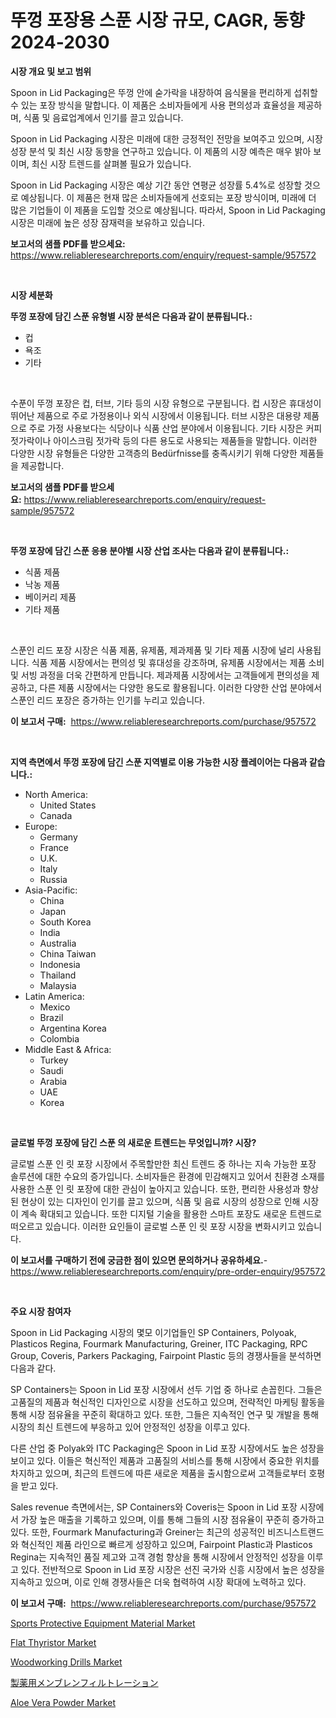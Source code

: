 <p><h1>뚜껑 포장용 스푼 시장 규모, CAGR, 동향 2024-2030</h1></p><p><strong>시장 개요 및 보고 범위</strong></p>
<p><p>Spoon in Lid Packaging은 뚜껑 안에 숟가락을 내장하여 음식물을 편리하게 섭취할 수 있는 포장 방식을 말합니다. 이 제품은 소비자들에게 사용 편의성과 효율성을 제공하며, 식품 및 음료업계에서 인기를 끌고 있습니다. </p><p>Spoon in Lid Packaging 시장은 미래에 대한 긍정적인 전망을 보여주고 있으며, 시장 성장 분석 및 최신 시장 동향을 연구하고 있습니다. 이 제품의 시장 예측은 매우 밝아 보이며, 최신 시장 트렌드를 살펴볼 필요가 있습니다.</p><p>Spoon in Lid Packaging 시장은 예상 기간 동안 연평균 성장률 5.4%로 성장할 것으로 예상됩니다. 이 제품은 현재 많은 소비자들에게 선호되는 포장 방식이며, 미래에 더 많은 기업들이 이 제품을 도입할 것으로 예상됩니다. 따라서, Spoon in Lid Packaging 시장은 미래에 높은 성장 잠재력을 보유하고 있습니다.</p></p>
<p><strong>보고서의 샘플 PDF를 받으세요:</strong> <a href="https://www.reliableresearchreports.com/enquiry/request-sample/957572">https://www.reliableresearchreports.com/enquiry/request-sample/957572</a></p>
<p>&nbsp;</p>
<p><strong>시장 세분화</strong></p>
<p><strong>뚜껑 포장에 담긴 스푼 유형별 시장 분석은 다음과 같이 분류됩니다.:</strong></p>
<p><ul><li>컵</li><li>욕조</li><li>기타</li></ul></p>
<p>&nbsp;</p>
<p><p>수푼이 뚜껑 포장은 컵, 터브, 기타 등의 시장 유형으로 구분됩니다. 컵 시장은 휴대성이 뛰어난 제품으로 주로 가정용이나 외식 시장에서 이용됩니다. 터브 시장은 대용량 제품으로 주로 가정 사용보다는 식당이나 식품 산업 분야에서 이용됩니다. 기타 시장은 커피 젓가락이나 아이스크림 젓가락 등의 다른 용도로 사용되는 제품들을 말합니다. 이러한 다양한 시장 유형들은 다양한 고객층의 Bedürfnisse를 충족시키기 위해 다양한 제품들을 제공합니다.</p></p>
<p><strong>보고서의 샘플 PDF를 받으세요:</strong>&nbsp;<a href="https://www.reliableresearchreports.com/enquiry/request-sample/957572">https://www.reliableresearchreports.com/enquiry/request-sample/957572</a></p>
<p>&nbsp;</p>
<p><strong> 뚜껑 포장에 담긴 스푼 응용 분야별 시장 산업 조사는 다음과 같이 분류됩니다.:</strong></p>
<p><ul><li>식품 제품</li><li>낙농 제품</li><li>베이커리 제품</li><li>기타 제품</li></ul></p>
<p>&nbsp;</p>
<p><p>스푼인 리드 포장 시장은 식품 제품, 유제품, 제과제품 및 기타 제품 시장에 널리 사용됩니다. 식품 제품 시장에서는 편의성 및 휴대성을 강조하며, 유제품 시장에서는 제품 소비 및 서빙 과정을 더욱 간편하게 만듭니다. 제과제품 시장에서는 고객들에게 편의성을 제공하고, 다른 제품 시장에서는 다양한 용도로 활용됩니다. 이러한 다양한 산업 분야에서 스푼인 리드 포장은 증가하는 인기를 누리고 있습니다.</p></p>
<p><strong>이 보고서 구매:</strong>&nbsp; <a href="https://www.reliableresearchreports.com/purchase/957572">https://www.reliableresearchreports.com/purchase/957572</a></p>
<p>&nbsp;</p>
<p><strong>지역 측면에서 뚜껑 포장에 담긴 스푼 지역별로 이용 가능한 시장 플레이어는 다음과 같습니다.:</strong></p>
<p><ul>
    <li>
        North America:
        <ul>
            <li>United States</li>
            <li>Canada</li>
        </ul>
    </li>
    <li>
        Europe:
        <ul>
            <li>Germany</li>
            <li>France</li>
            <li>U.K.</li>
            <li>Italy</li>
            <li>Russia</li>
        </ul>
    </li>
    <li>
        Asia-Pacific:
        <ul>
            <li>China</li>
            <li>Japan</li>
            <li>South Korea</li>
            <li>India</li>
            <li>Australia</li>
            <li>China Taiwan</li>
            <li>Indonesia</li>
            <li>Thailand</li>
            <li>Malaysia</li>
        </ul>
    </li>
    <li>
        Latin America:
        <ul>
            <li>Mexico</li>
            <li>Brazil</li>
            <li>Argentina Korea</li>
            <li>Colombia</li>
        </ul>
    </li>
    <li>
        Middle East & Africa:
        <ul>
            <li>Turkey</li>
            <li>Saudi</li>
            <li>Arabia</li>
            <li>UAE</li>
            <li>Korea</li>
        </ul>
    </li>
    </ul></p>
<p>&nbsp;</p>
<p><strong>글로벌 뚜껑 포장에 담긴 스푼 의 새로운 트렌드는 무엇입니까? 시장?</strong></p>
<p><p>글로벌 스푼 인 릿 포장 시장에서 주목할만한 최신 트렌드 중 하나는 지속 가능한 포장 솔루션에 대한 수요의 증가입니다. 소비자들은 환경에 민감해지고 있어서 친환경 소재를 사용한 스푼 인 릿 포장에 대한 관심이 높아지고 있습니다. 또한, 편리한 사용성과 향상된 현상이 있는 디자인이 인기를 끌고 있으며, 식품 및 음료 시장의 성장으로 인해 시장이 계속 확대되고 있습니다. 또한 디지털 기술을 활용한 스마트 포장도 새로운 트렌드로 떠오르고 있습니다. 이러한 요인들이 글로벌 스푼 인 릿 포장 시장을 변화시키고 있습니다.</p></p>
<p><strong>이 보고서를 구매하기 전에 궁금한 점이 있으면 문의하거나 공유하세요.</strong>- <a href="https://www.reliableresearchreports.com/enquiry/pre-order-enquiry/957572">https://www.reliableresearchreports.com/enquiry/pre-order-enquiry/957572</a></p>
<p>&nbsp;</p>
<p><strong>주요 시장 참여자</strong></p>
<p><p>Spoon in Lid Packaging 시장의 몇모 이기업들인 SP Containers, Polyoak, Plasticos Regina, Fourmark Manufacturing, Greiner, ITC Packaging, RPC Group, Coveris, Parkers Packaging, Fairpoint Plastic 등의 경쟁사들을 분석하면 다음과 같다. </p><p>SP Containers는 Spoon in Lid 포장 시장에서 선두 기업 중 하나로 손꼽힌다. 그들은 고품질의 제품과 혁신적인 디자인으로 시장을 선도하고 있으며, 전략적인 마케팅 활동을 통해 시장 점유율을 꾸준히 확대하고 있다. 또한, 그들은 지속적인 연구 및 개발을 통해 시장의 최신 트렌드에 부응하고 있어 안정적인 성장을 이루고 있다.</p><p>다른 산업 중 Polyak와 ITC Packaging은 Spoon in Lid 포장 시장에서도 높은 성장을 보이고 있다. 이들은 혁신적인 제품과 고품질의 서비스를 통해 시장에서 중요한 위치를 차지하고 있으며, 최근의 트렌드에 따른 새로운 제품을 출시함으로써 고객들로부터 호평을 받고 있다.</p><p>Sales revenue 측면에서는, SP Containers와 Coveris는 Spoon in Lid 포장 시장에서 가장 높은 매출을 기록하고 있으며, 이를 통해 그들의 시장 점유율이 꾸준히 증가하고 있다. 또한, Fourmark Manufacturing과 Greiner는 최근의 성공적인 비즈니스트랜드와 혁신적인 제품 라인으로 빠르게 성장하고 있으며, Fairpoint Plastic과 Plasticos Regina는 지속적인 품질 제고와 고객 경험 향상을 통해 시장에서 안정적인 성장을 이루고 있다. 전반적으로 Spoon in Lid 포장 시장은 선진 국가와 신흥 시장에서 높은 성장을 지속하고 있으며, 이로 인해 경쟁사들은 더욱 협력하여 시장 확대에 노력하고 있다.</p></p>
<p><strong>이 보고서 구매:</strong>&nbsp;&nbsp;<a href="https://www.reliableresearchreports.com/purchase/957572">https://www.reliableresearchreports.com/purchase/957572</a></p>
<p><p><a href="https://github.com/Krish2023na/Market-Research-Report-List-3/blob/main/sports-protective-equipment-material-market.md">Sports Protective Equipment Material Market</a></p><p><a href="https://view.publitas.com/reportprime-1/flat-thyristor-market-provides-detailed-segmentation-of-this-market-based-on-type-application-and-region-and-forecast-for-the-period-from-2023-2030/">Flat Thyristor Market</a></p><p><a href="https://boundless-drawbridge-702.notion.site/Woodworking-Drills-Market-Research-Report-The-Key-To-Successful-Business-Strategy-Forecasted-for-Pe-b77829e4e13c4133b90edb158bbf19ad">Woodworking Drills Market</a></p><p><a href="https://github.com/cnnriuez22368/Market-Research-Report-List-1/blob/main/3469857191018.md">製薬用メンブレンフィルトレーション</a></p><p><a href="https://issuu.com/reportprime-2/docs/aloe-vera-powder-market-size-2030.pptx">Aloe Vera Powder Market</a></p></p>
